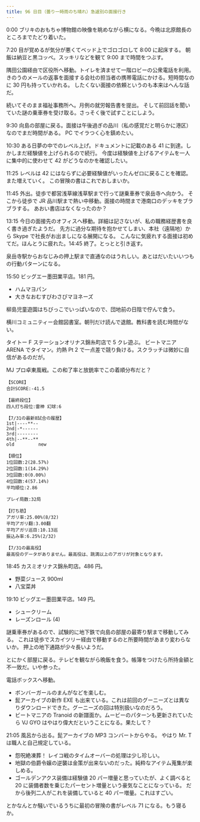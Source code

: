```yaml
---
title: 96 日目（曇り一時雨のち晴れ）急遽別の面接行き
---
```


0:00 ブリキのおもちゃ博物館の映像を眺めながら横になる。今晩は北原館長のところまでたどり着いた。

7:20 目が覚めるが気分が悪くてベッド上でゴロゴロして 8:00 に起床する。
朝飯は納豆と黒コッペ。スッキリなどを観て 9:00 まで時間をつぶす。

隅田公園経由で区役所へ移動。トイレを済ませて一階ロビーの公衆電話を利用。
きのうのメールの返事を面接する会社の担当者の携帯電話にかける。短時間なのに 30 円も持っていかれる。
したくない面接の依頼というのも本来はへんな話だ。

続いてそのまま福祉事務所へ。月例の就労報告書を提出。
そして前回話を聞いていた謎の乗車券を受け取る。さっそく後で試すことにしよう。

9:30 向島の部屋に戻る。面接は午後過ぎの品川（私の感覚だと明らかに港区）なのでまだ時間がある。
PC でイラつく心を鎮めたい。

10:30 ある日夢の中でのレベル上げ。ドキュメントに記載のある 41 に到達。しかしまだ経験値を上げられるので続行。
今度は経験値を上げるアイテムを一人に集中的に使わせて 42 がどうなのかを確認したい。

11:25 レベルは 42 にはならずに必要経験値がいったんゼロに戻ることを確認。また増えていく。
この冒険の書はこれでおしまいか。

11:45 外出。徒歩で都営浅草線浅草駅まで行って謎乗車券で泉岳寺へ向かう。
そこから徒歩で JR 品川駅まで熱い中移動。面接の時間まで港南口のデッキをブラブラする。
あおい書店はなくなったのか？

13:15 今日の面接先のオフィスへ移動。詳細は記さないが、私の職務経歴書を良く書き過ぎたようだ。
先方に過分な期待を抱かせてしまい、本社（遠隔地）から Skype で社長がお出ましになる展開になる。
こんなに気疲れする面接は初めてだ。ほんとうに疲れた。14:45 終了。とっとと引き返す。

泉岳寺駅からおなじみの押上駅まで直通なのはうれしい。あとはだいたいいつもの行動パターンになる。

15:50 ビッグエー墨田業平店。181 円。

* ハムマヨパン
* 大きなおむすびわさびマヨネーズ

柳島児童遊園はちびっこでいっぱいなので、団地前の日陰で佇んで食う。

横川コミュニティー会館図書室。朝刊だけ読んで退館。教科書を読む時間がない。

タイトー F ステーションオリナス錦糸町店で 5 クレ遊ぶ。
ビートマニア ARENA でタイマン。灼熱 Pt 2 で一点差で競り負ける。スクラッチは微妙に自信があるのだが。

MJ プロ卓東風戦。この和了率と放銃率でこの着順分布だと？

```text
【SCORE】
合計SCORE:-41.5

【最終段位】
四人打ち段位:雷神 幻球:6

【7/31の最新8試合の履歴】
1st|----**--
2nd|-*------
3rd|--------
4th|--**--**
old         new

【順位】
1位回数:2(28.57%)
2位回数:1(14.29%)
3位回数:0(0.00%)
4位回数:4(57.14%)
平均順位:2.86

プレイ局数:32局

【打ち筋】
アガリ率:25.00%(8/32)
平均アガリ翻:3.00翻
平均アガリ巡目:10.13巡
振込み率:6.25%(2/32)

【7/31の最高役】
最高役のデータがありません。最高役は、跳満以上のアガリが対象となります。
```

18:45 カスミオリナス錦糸町店。486 円。

* 野菜ジュース 900ml
* 八宝菜丼

19:10 ビッグエー墨田業平店。149 円。

* シュークリーム
* レーズンロール (4)

謎乗車券があるので、試験的に地下鉄で向島の部屋の最寄り駅まで移動してみる。
これは徒歩でスカイツリー経由で移動するのと所要時間があまり変わらないか。
押上の地下通路が少々長いようだ。

とにかく部屋に戻る。テレビを観ながら晩飯を食う。帳簿をつけたら所持金額と不一致だ。いや参った。

電話ボックスへ移動。

* ボンバーガールのまんがなどを楽しむ。
* 髭アーカイブの新作 EXE も出来ている。これは前回のグーニーズとは異なりダウンロードできた。グーニーズの回は特別扱いなのだろう。
* ビートマニアの Tranoid の新譜面か。ムービーのパターンも更新されていたら VJ GYO はやはり偉大だということになる。果たして？

21:05 風呂から出る。髭アーカイブの MP3 コンバートからやる。
やはり Mr. T は職人と自己規定している。

* 怨呪絶凍葬！ レイコ戦のタイムオーバーの処理は少し珍しい。
* 地獄の伯爵令嬢の逆襲は金策が出来ないのだった。純粋なアイテム蒐集が楽しめる。
* ゴールデンアクス装備は経験値 20 パー増量と思っていたが、よく調べると 20 に装備者数を乗じたパーセント増量という豪気なことになっている。
  だから後列二人がこれを装備していると 40 パー増量。これはすごい。

とかなんとか騒いでいるうちに最初の冒険の書がレベル 71 になる。もう寝るか。
